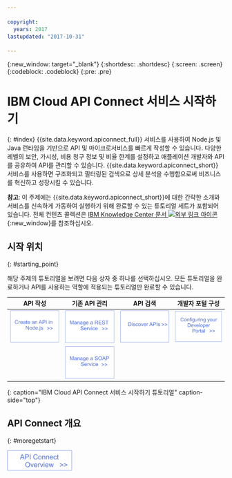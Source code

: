 ```yaml
---

copyright:
  years: 2017
lastupdated: "2017-10-31"

---
```



{:new_window: target="_blank"}
{:shortdesc: .shortdesc}
{:screen: .screen}
{:codeblock: .codeblock}
{:pre: .pre}

# IBM Cloud API Connect 서비스 시작하기
{: #index}
{{site.data.keyword.apiconnect_full}}
서비스를 사용하여 Node.js 및 Java 런타임을 기반으로 API 및 마이크로서비스를 빠르게 작성할 수 있습니다. 다양한 레벨의 보안, 가시성, 비용 청구 정보 및 비율 한계를 설정하고 애플레이션 개발자와 API를 공유하여 API를 관리할 수 있습니다. {{site.data.keyword.apiconnect_short}} 서비스를 사용하면 구조화되고 필터링된 검색으로 상세 분석을 수행함으로써 비즈니스를 혁신하고 성장시킬 수 있습니다.

**참고**: 이 주제에는 {{site.data.keyword.apiconnect_short}}에 대한 간략한 소개와 서비스를 신속하게 가동하여 실행하기 위해 완료할 수 있는 튜토리얼 세트가 포함되어 있습니다. 전체 컨텐츠 콜렉션은 [IBM Knowledge Center 문서 ![외부 링크 아이콘](../../icons/launch-glyph.svg "외부 링크 아이콘")](https://www.ibm.com/support/knowledgecenter/SSFS6T/mapfiles/getting_started_bluemix.html){:new_window}를 참조하십시오.

## 시작 위치
{: #starting_point}

해당 주제의 튜토리얼을 보려면 다음 상자 중 하나를 선택하십시오.  모든 튜토리얼을 완료하거나 API를 사용하는 역할에 적용되는 튜토리얼만 완료할 수 있습니다.

| API 작성 | 기존 API 관리 | API 검색 | 개발자 포털 구성 | 
|---------------|------------------------|---------------|-----------------|
| <a href="tutorials/tut_create_api_node.html"> <img src="/images/art_create_api_node.png" width="200" alt="Node.js로 API 작성" /></a> | <a href="tutorials/tut_rest_landing.html"><img src="/images/art_manage_rest_service.png" width="200" alt="REST 서비스 관리" /></a> | <a href="tutorials/tut_discover_apis.html"> <img src="/images/art_discover_apis.png" width="200" alt="API 검색" /></a> | <a href="tutorials/tut_config_dev_portal.html"> <img src="/images/art_configure_dev_portal.png" width="200" alt="개발자 포털 구성" /></a> | 
| | <a href="tutorials/tut_manage_soap_api.html"> <img src="/images/art_manage_soap_service.png" width="200" alt="SOAP 서비스 관리" /></a> | | |
{: caption="IBM Cloud API Connect 서비스 시작하기 튜토리얼" caption-side="top"}

## API Connect 개요
{: #moregetstart}

<a href="apic_overview.html"> <img src="/images/art_apic_overview.png" width="150" alt="API Connect의 개요 자료에 대한 링크."></a>




